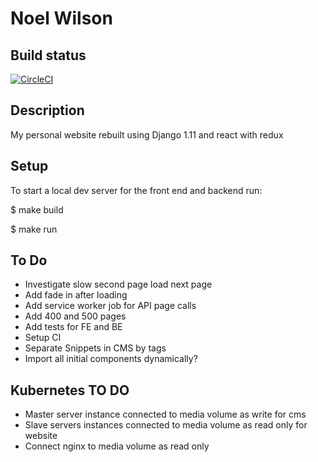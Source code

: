 Noel Wilson
===============================================================================

## Build status

[![CircleCI](https://circleci.com/gh/jwnwilson/noelwilson_2017.svg?style=svg)](https://circleci.com/gh/jwnwilson/noelwilson_2017)

## Description

My personal website rebuilt using Django 1.11 and react with redux


## Setup

To start a local dev server for the front end and backend run:

$  make build

$  make run

## To Do

- Investigate slow second page load next page
- Add fade in after loading
- Add service worker job for API page calls
- Add 400 and 500 pages
- Add tests for FE and BE
- Setup CI
- Separate Snippets in CMS by tags
- Import all initial components dynamically?

## Kubernetes TO DO

- Master server instance connected to media volume as write for cms
- Slave servers instances connected to media volume as read only for website
- Connect nginx to media volume as read only
